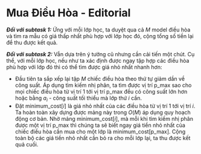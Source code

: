 # Mua Điều Hòa - Editorial

***Đối với subtask 1:*** Ứng với mỗi lớp học, ta duyệt qua cả $M$ model điều hòa và tìm ra mẫu có giá thấp nhất phù hợp với lớp học đó, cộng tổng số tiền lại để thu được kết quả.

***Đối với subtask 2:*** Vẫn dựa trên ý tưởng cũ nhưng cần cải tiến một chút. Cụ thể, với mỗi lớp học, nếu như ta xác định được ngay tập hợp các điều hòa phù hợp với lớp đó thì có thể tìm được giá nhỏ nhất nhanh hơn:
- Đầu tiên ta sắp xếp lại tập $M$ chiếc điều hòa theo thứ tự giảm dần về công suất. Áp dụng tìm kiếm nhị phân, ta tìm được vị trí $\text{p\_max}$ sao cho mọi chiếc điều hòa từ vị trí $1$ tới vị trí $\text{p\_max}$ đều có công suất lớn hơn hoặc bằng $a_i$ - công suất tối thiểu mà lớp thứ $i$ cần. 
- Đặt $\text{minimum\_cost}[i]$ là giá nhỏ nhất của các điều hòa từ vị trí $1$ tới vị trí $i$. Ta hoàn toàn xây dựng được mảng này trong $O(M)$ áp dụng quy hoạch động cơ bản. Nhờ mảng $\text{minimum\_cost}[i],$ mà mỗi khi tìm kiếm nhị phân được một vị trí $\text{p\_max}$ thì chúng ta sẽ biết ngay giá tiền nhỏ nhất của chiếc điều hòa cần mua cho một lớp là $\text{minimum\_cost}[\text{p\_max}]$. Cộng toàn bộ các giá tiền nhỏ nhất cần bỏ ra cho mỗi lớp lại, ta thu được kết quả cuối.